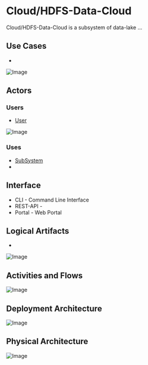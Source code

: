 # Cloud/HDFS-Data-Cloud

Cloud/HDFS-Data-Cloud is a subsystem of data-lake ...

## Use Cases

* 

![Image](./Solution/Cloud/HDFS-Data-Cloud/UseCases.png)

## Actors

### Users 

* [User](User)

![Image](./Solution/Cloud/HDFS-Data-Cloud/UserInteraction.png)

### Uses

* [SubSystem](./Solution/Cloud/HDFS-Data-Cloud/SubSystem-HDFS-Data-Cloud.md)
* 

## Interface

* CLI - Command Line Interface
* REST-API - 
* Portal - Web Portal

## Logical Artifacts

*

![Image](./Solution/Cloud/HDFS-Data-Cloud/Logical.png)

## Activities and Flows 

![Image](./Solution/Cloud/HDFS-Data-Cloud/Process.png)

## Deployment Architecture

![Image](./Solution/Cloud/HDFS-Data-Cloud/Deployment.png)

## Physical Architecture

![Image](./Solution/Cloud/HDFS-Data-Cloud/Physical.png)


